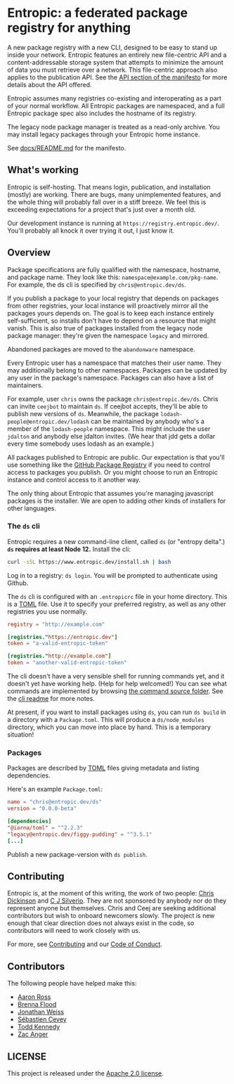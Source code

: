 # Entropic: a federated package registry for anything

A new package registry with a new CLI, designed to be easy to stand up inside your network. Entropic features an entirely new file-centric API and a content-addressable storage system that attempts to minimize the amount of data you must retrieve over a network. This file-centric approach also applies to the publication API. See the [API section of the manifesto](https://github.com/entropic-dev/entropic/tree/master/docs#apis) for more details about the API offered.

Entropic assumes many registries co-existing and interoperating as a part of your normal workflow. All Entropic packages are namespaced, and a full Entropic package spec also includes the hostname of its registry.

The legacy node package manager is treated as a read-only archive. You may install legacy packages through your Entropic home instance.

See [docs/README.md](docs/README.md) for the manifesto.

## What's working

Entropic is self-hosting. That means login, publication, and installation (mostly) are working. There are bugs, many unimplemented features, and the whole thing will probably fall over in a stiff breeze. We feel this is exceeding expectations for a project that's just over a month old.

Our development instance is running at `https://registry.entropic.dev/`. You'll probably all knock it over trying it out, I just know it.

## Overview

Package specifications are fully qualified with the namespace, hostname, and package name. They look like this: `namespace@example.com/pkg-name`. For example, the ds cli is specified by `chris@entropic.dev/ds`.

If you publish a package to your local registry that depends on packages from other registries, your local instance will proactively mirror all the packages yours depends on. The goal is to keep each instance entirely self-sufficient, so installs don't have to depend on a resource that might vanish. This is also true of packages installed from the legacy node package manager: they're given the namespace `legacy` and mirrored.

Abandoned packages are moved to the `abandonware` namespace.

Every Entropic user has a namespace that matches their user name. They may additionally belong to other namespaces. Packages can be updated by any user in the package's namespace. Packages can also have a list of maintainers.

For example, user `chris` owns the package `chris@entropic.dev/ds`. Chris can invite `ceejbot` to maintain `ds`. If ceejbot accepts, they'll be able to publish new versions of `ds`. Meanwhile, the package `lodash-people@entropic.dev/lodash` can be maintained by anybody who's a member of the `lodash-people` namespace. This might include the user `jdalton` and anybody else jdalton invites. (We hear that jdd gets a dollar every time somebody uses lodash as an example.)

All packages published to Entropic are public. Our expectation is that you'll use something like the [GitHub Package Registry](https://help.github.com/en/articles/about-github-package-registry) if you need to control access to packages you publish. Or you might choose to run an Entropic instance and control access to it another way.

The only thing about Entropic that assumes you're managing javascript packages is the installer. We are open to adding other kinds of installers for other languages.

### The `ds` cli

Entropic requires a new command-line client, called `ds` (or "entropy delta".) **`ds` requires at least Node 12.** Install the cli:

```sh
curl -sSL https://www.entropic.dev/install.sh | bash
```

Log in to a registry: `ds login`. You will be prompted to authenticate using Github.

The `ds` cli is configured with an `.entropicrc` file in your home directory. This is a [TOML](https://github.com/toml-lang/toml) file. Use it to specify your preferred registry, as well as any other registries you use normally.

```toml
registry = "http://example.com"

[registries."https://entropic.dev"]
token = "a-valid-entropic-token"

[registries."http://example.com"]
token = "another-valid-entropic-token"
```

The cli doesn't have a very sensible shell for running commands yet, and it doesn't yet have working help. (Help for help welcomed!) You can see what commands are implemented by browsing [the command source folder](./cli/lib/commands). See the [cli readme](./cli/README.md) for more notes.

At present, if you want to install packages using `ds`, you can run `ds build` in a directory with a `Package.toml`. This will produce a `ds/node_modules` directory, which you can move into place by hand. This is a temporary situation!

### Packages

Packages are described by [TOML](https://github.com/toml-lang/toml) files giving metadata and listing dependencies.

Here's an example `Package.toml`:

```toml
name = "chris@entropic.dev/ds"
version = "0.0.0-beta"

[dependencies]
"@iarna/toml" = "^2.2.3"
"legacy@entropic.dev/figgy-pudding" = "^3.5.1"
[...]
```

Publish a new package-version with `ds publish`.

## Contributing

Entropic is, at the moment of this writing, the work of two people: [Chris Dickinson](https://github.com/chrisdickinson) and [C J Silverio](https://github.com/ceejbot). They are not sponsored by anybody nor do they represent anyone but themselves. Chris and Ceej are seeking additional contributors but wish to onboard newcomers slowly. The project is new enough that clear direction does not always exist in the code, so contributors will need to work closely with us.

For more, see [Contributing](./.github/CONTRIBUTING.md) and our [Code of Conduct](./.github/CODE_OF_CONDUCT.md).

## Contributors

The following people have helped make this:

* [Aaron Ross](https://github.com/superhawk610)
* [Brenna Flood](https://github.com/brennx0r)
* [Jonathan Weiss](https://github.com/jonathanweiss)
* [Sébastien Cevey](https://github.com/theefer)
* [Todd Kennedy](https://github.com/toddself)
* [Zac Anger](https://github.com/zacanger)

## LICENSE

This project is released under the [Apache 2.0 license](./LICENSE).
